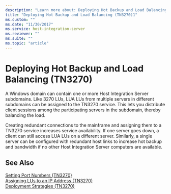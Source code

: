 ```yaml
---
description: "Learn more about: Deploying Hot Backup and Load Balancing (TN3270)"
title: "Deploying Hot Backup and Load Balancing (TN3270)1"
ms.custom: ""
ms.date: "11/30/2017"
ms.service: host-integration-server
ms.reviewer: ""
ms.suite: ""
ms.topic: "article"
---
```

# Deploying Hot Backup and Load Balancing (TN3270)
A Windows domain can contain one or more Host Integration Server subdomains. Like 3270 LUs, LUA LUs from multiple servers in different subdomains can be assigned to the TN3270 service. This lets you distribute client sessions among the participating servers in the subdomain, thereby balancing the load.  
  
 Creating redundant connections to the mainframe and assigning them to a TN3270 service increases service availability. If one server goes down, a client can still access LUA LUs on a different server. Similarly, a single server can be configured with redundant host links to increase hot backup and bandwidth if no other Host Integration Server computers are available.  
  
## See Also  
 [Setting Port Numbers (TN3270)](../core/setting-port-numbers-tn3270-1.md)   
 [Assigning LUs to an IP Address (TN3270)](../core/assigning-lus-to-an-ip-address-tn3270-1.md)   
 [Deployment Strategies (TN3270)](../core/deployment-strategies-tn3270-2.md)
